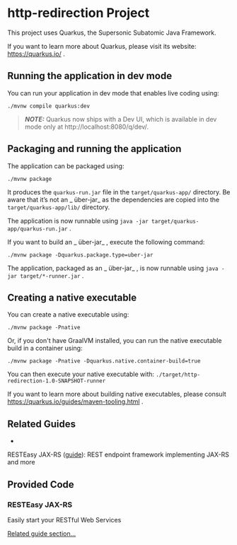 # http-redirection Project

This
project
uses
Quarkus,
the
Supersonic
Subatomic
Java
Framework.

If
you
want
to
learn
more
about
Quarkus,
please
visit
its
website: https://quarkus.io/
.

## Running the application in dev mode

You
can
run
your
application
in
dev
mode
that
enables
live
coding
using:

```shell script
./mvnw compile quarkus:dev
```

> **_NOTE:_**  Quarkus now ships with a Dev UI, which is available in dev mode only at http://localhost:8080/q/dev/.

## Packaging and running the application

The
application
can
be
packaged
using:

```shell script
./mvnw package
```

It
produces
the `quarkus-run.jar`
file
in
the `target/quarkus-app/`
directory.
Be
aware
that
it’s
not
an _
über-jar_
as
the
dependencies
are
copied
into
the `target/quarkus-app/lib/`
directory.

The
application
is
now
runnable
using `java -jar target/quarkus-app/quarkus-run.jar`
.

If
you
want
to
build
an _
über-jar_
,
execute
the
following
command:

```shell script
./mvnw package -Dquarkus.package.type=uber-jar
```

The
application,
packaged
as
an _
über-jar_
,
is
now
runnable
using `java -jar target/*-runner.jar`
.

## Creating a native executable

You
can
create
a
native
executable
using:

```shell script
./mvnw package -Pnative
```

Or,
if
you
don't
have
GraalVM
installed,
you
can
run
the
native
executable
build
in
a
container
using:

```shell script
./mvnw package -Pnative -Dquarkus.native.container-build=true
```

You
can
then
execute
your
native
executable
with: `./target/http-redirection-1.0-SNAPSHOT-runner`

If
you
want
to
learn
more
about
building
native
executables,
please
consult https://quarkus.io/guides/maven-tooling.html
.

## Related Guides

-
RESTEasy
JAX-RS ([guide](https://quarkus.io/guides/rest-json)):
REST
endpoint
framework
implementing
JAX-RS
and
more

## Provided Code

### RESTEasy JAX-RS

Easily
start
your
RESTful
Web
Services

[Related guide section...](https://quarkus.io/guides/getting-started#the-jax-rs-resources)
